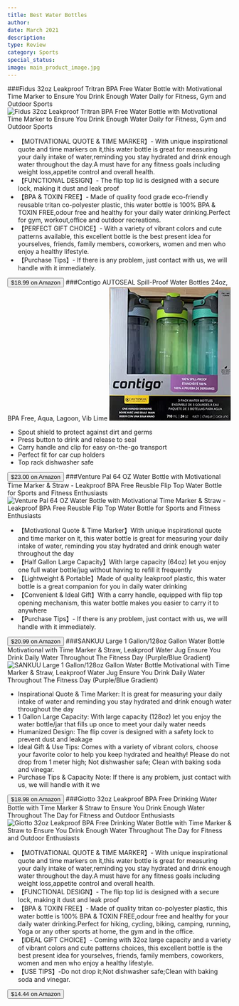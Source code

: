 ```yaml
---
title: Best Water Bottles
author: 
date: March 2021
description: 
type: Review
category: Sports
special_status: 
image: main_product_image.jpg
---
```

###Fidus 32oz Leakproof Tritran BPA Free Water Bottle with Motivational Time Marker to Ensure You Drink Enough Water Daily for Fitness, Gym and Outdoor Sports
![Fidus 32oz Leakproof Tritran BPA Free Water Bottle with Motivational Time Marker to Ensure You Drink Enough Water Daily for Fitness, Gym and Outdoor Sports](https://images-na.ssl-images-amazon.com/images/I/81kMyHyf9WL.__AC_SX300_SY300_QL70_ML2_.jpg)
- 【MOTIVATIONAL QUOTE & TIME MARKER】- With unique inspirational quote and time markers on it,this water bottle is great for measuring your daily intake of water,reminding you stay hydrated and drink enough water throughout the day.A must have for any fitness goals including weight loss,appetite control and overall health.
- 【FUNCTIONAL DESIGN】- The flip top lid is designed with a secure lock, making it dust and leak proof
- 【BPA & TOXIN FREE】- Made of quality food grade eco-friendly reusable tritan co-polyester plastic, this water bottle is 100% BPA & TOXIN FREE,odour free and healthy for your daily water drinking.Perfect for gym, workout,office and outdoor recreations.
- 【PERFECT GIFT CHOICE】- With a variety of vibrant colors and cute patterns available, this excellent bottle is the best present idea for yourselves, friends, family members, coworkers, women and men who enjoy a healthy lifestyle.
- 【Purchase Tips】- If there is any problem, just contact with us, we will handle with it immediately.

[<button class="button">$18.99 on Amazon</button>](https://www.amazon.com/Fidus-Leakproof-Motivational-Sports-Green-Gradient/dp/B08BNPC1B7/ref=sr_1_1?dchild=1&keywords=water+bottles&qid=1614632929&sr=8-1)
###Contigo AUTOSEAL Spill-Proof Water Bottles 24oz, BPA Free, Aqua, Lagoon, Vib Lime
![Contigo AUTOSEAL Spill-Proof Water Bottles 24oz, BPA Free, Aqua, Lagoon, Vib Lime](./ContigoAU.jpeg)
- Spout shield to protect against dirt and germs
- Press button to drink and release to seal
- Carry handle and clip for easy on-the-go transport
- Perfect fit for car cup holders
- Top rack dishwasher safe

[<button class="button">$23.00 on Amazon</button>](https://www.amazon.com/Contigo-AUTOSEAL-Spill-Proof-Bottles-Lagoon/dp/B08CD2ZN55/ref=sr_1_2?dchild=1&keywords=water+bottles&qid=1614632929&sr=8-2)
###Venture Pal 64 OZ Water Bottle with Motivational Time Marker & Straw - Leakproof BPA Free Reusble Flip Top Water Bottle for Sports and Fitness Enthusiasts
![Venture Pal 64 OZ Water Bottle with Motivational Time Marker & Straw - Leakproof BPA Free Reusble Flip Top Water Bottle for Sports and Fitness Enthusiasts](https://images-na.ssl-images-amazon.com/images/I/71Y1-sVOYVL.__AC_SX300_SY300_QL70_ML2_.jpg)
- 【Motivational Quote & Time Marker】With unique inspirational quote and time marker on it, this water bottle is great for measuring your daily intake of water, reminding you stay hydrated and drink enough water throughout the day
- 【Half Gallon Large Capacity】With large capacity (64oz) let you enjoy one full water bottle/jug without having to refill it frequently
- 【Lightweight & Portable】Made of quality leakproof plastic, this water bottle is a great companion for you in daily water drinking
- 【Convenient & Ideal Gift】With a carry handle, equipped with flip top opening mechanism, this water bottle makes you easier to carry it to anywhere
- 【Purchase Tips】- If there is any problem, just contact with us, we will handle with it immediately.

[<button class="button">$20.99 on Amazon</button>](https://www.amazon.com/Venture-Pal-Motivational-Leakproof-Perfect/dp/B088GRQDCQ/ref=sr_1_4?dchild=1&keywords=water+bottles&qid=1614632929&sr=8-4)
###SANKUU Large 1 Gallon/128oz Gallon Water Bottle Motivational with Time Marker & Straw, Leakproof Water Jug Ensure You Drink Daily Water Throughout The Fitness Day (Purple/Blue Gradient)
![SANKUU Large 1 Gallon/128oz Gallon Water Bottle Motivational with Time Marker & Straw, Leakproof Water Jug Ensure You Drink Daily Water Throughout The Fitness Day (Purple/Blue Gradient)](https://images-na.ssl-images-amazon.com/images/I/71IB6QYAjfL.__AC_SX300_SY300_QL70_ML2_.jpg)
- Inspirational Quote & Time Marker: It is great for measuring your daily intake of water and reminding you stay hydrated and drink enough water throughout the day
- 1 Gallon Large Capacity: With large capacity (128oz) let you enjoy the water bottle/jar that fills up once to meet your daily water needs
- Humanized Design: The flip cover is designed with a safety lock to prevent dust and leakage
- Ideal Gift & Use Tips: Comes with a variety of vibrant colors, choose your favorite color to help you keep hydrated and healthy! Please do not drop from 1 meter high; Not dishwasher safe; Clean with baking soda and vinegar.
- Purchase Tips & Capacity Note: If there is any problem, just contact with us, we will handle with it we

[<button class="button">$18.98 on Amazon</button>](https://www.amazon.com/SANKUU-Motivational-Leakproof-Throughout-Gradient/dp/B08CXR6YPW/ref=sr_1_6?dchild=1&keywords=water+bottles&qid=1614632929&sr=8-6)
###Giotto 32oz Leakproof BPA Free Drinking Water Bottle with Time Marker & Straw to Ensure You Drink Enough Water Throughout The Day for Fitness and Outdoor Enthusiasts
![Giotto 32oz Leakproof BPA Free Drinking Water Bottle with Time Marker & Straw to Ensure You Drink Enough Water Throughout The Day for Fitness and Outdoor Enthusiasts](https://images-na.ssl-images-amazon.com/images/I/712w4g5Y9yL.__AC_SX300_SY300_QL70_ML2_.jpg)
- 【MOTIVATIONAL QUOTE & TIME MARKER】- With unique inspirational quote and time markers on it,this water bottle is great for measuring your daily intake of water,reminding you stay hydrated and drink enough water throughout the day.A must have for any fitness goals including weight loss,appetite control and overall health.
- 【FUNCTIONAL DESIGN】- The flip top lid is designed with a secure lock, making it dust and leak proof
- 【BPA & TOXIN FREE】- Made of quality tritan co-polyester plastic, this water bottle is 100% BPA & TOXIN FREE,odour free and healthy for your daily water drinking.Perfect for hiking, cycling, biking, camping, running, Yoga or any other sports at home, the gym and in the office.
- 【IDEAL GIFT CHOICE】- Coming with 32oz large capacity and a variety of vibrant colors and cute patterns choices, this excellent bottle is the best present idea for yourselves, friends, family members, coworkers, women and men who enjoy a healthy lifestyle.
- 【USE TIPS】-Do not drop it;Not dishwasher safe;Clean with baking soda and vinegar.

[<button class="button">$14.44 on Amazon</button>](https://www.amazon.com/Giotto-Leakproof-Drinking-Throughout-Enthusiasts-Ombre/dp/B082W66DCJ/ref=sr_1_7?dchild=1&keywords=water+bottles&qid=1614632929&sr=8-7)
